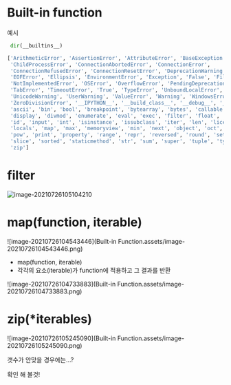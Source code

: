 # Built-in function 

예시

```python
 dir(__builtins__)
```

```bash
['ArithmeticError', 'AssertionError', 'AttributeError', 'BaseException', 'BlockingIOError', 'BrokenPipeError', 'BufferError', 'BytesWarning',
 'ChildProcessError', 'ConnectionAbortedError', 'ConnectionError',
 'ConnectionRefusedError', 'ConnectionResetError', 'DeprecationWarning',
 'EOFError', 'Ellipsis', 'EnvironmentError', 'Exception', 'False', 'FileExistsError', 'FileNotFoundError', 'FloatingPointError', 'FutureWarning', 'GeneratorExit', 'IOError', 'ImportError', 'ImportWarning', 'IndentationError', 'IndexError', 'InterruptedError', 'IsADirectoryError', 'KeyError', 'KeyboardInterrupt', 'LookupError', 'MemoryError', 'ModuleNotFoundError', 'NameError', 'None', 'NotADirectoryError', 'NotImplemented',
 'NotImplementedError', 'OSError', 'OverflowError', 'PendingDeprecationWarning',  'PermissionError', 'ProcessLookupError', 'RecursionError', 'ReferenceError',  'ResourceWarning', 'RuntimeError', 'RuntimeWarning', 'StopAsyncIteration',  'StopIteration', 'SyntaxError', 'SyntaxWarning', 'SystemError', 'SystemExit',
 'TabError', 'TimeoutError', 'True', 'TypeError', 'UnboundLocalError',  'UnicodeDecodeError', 'UnicodeEncodeError', 'UnicodeError', 'UnicodeTranslateError',
 'UnicodeWarning', 'UserWarning', 'ValueError', 'Warning', 'WindowsError',
 'ZeroDivisionError', '__IPYTHON__', '__build_class__', '__debug__', '__doc__',  '__import__', '__loader__', '__name__', '__package__', '__spec__', 'abs', 'all', 'any',
 'ascii', 'bin', 'bool', 'breakpoint', 'bytearray', 'bytes', 'callable', 'chr',  'classmethod', 'compile', 'complex', 'copyright', 'credits', 'delattr', 'dict', 'dir',
 'display', 'divmod', 'enumerate', 'eval', 'exec', 'filter', 'float', 'format',  'frozenset', 'get_ipython', 'getattr', 'globals', 'hasattr', 'hash', 'help', 'hex',
 'id', 'input', 'int', 'isinstance', 'issubclass', 'iter', 'len', 'license', 'list',
 'locals', 'map', 'max', 'memoryview', 'min', 'next', 'object', 'oct', 'open', 'ord',
 'pow', 'print', 'property', 'range', 'repr', 'reversed', 'round', 'set', 'setattr',
 'slice', 'sorted', 'staticmethod', 'str', 'sum', 'super', 'tuple', 'type', 'vars',
 'zip']
```



 

# filter

![image-20210726105104210](C:\Users\tmddu\AppData\Roaming\Typora\typora-user-images\image-20210726105104210.png)

# map(function, iterable)

![image-20210726104543446](Built-in Function.assets/image-20210726104543446.png)

- map(function, iterable)
- 각각의 요소(iterable)가 function에 적용하고 그 결과를 반환

![image-20210726104733883](Built-in Function.assets/image-20210726104733883.png)

# zip(*iterables)

![image-20210726105245090](Built-in Function.assets/image-20210726105245090.png)

갯수가 안맞을 경우에는...?

확인 해 볼것!


